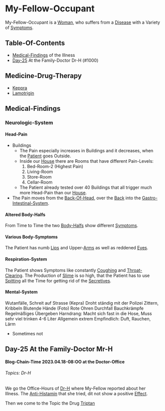# My-Fellow-Occupant

My-Fellow-Occupant is a [Woman](40000010.md), who suffers from a [Disease](40800000.md) with a Variety of [Symptoms](600048.md).

## Table-Of-Contents

- [Medical-Findings](#1100) of the Illness
- [Day-25](#1000) At the Family-Doctor Dr-H (#1000)

## Medicine-Drug-Therapy <a id="2500"/>

- [Keppra](810001.md)
- [Lamotrigin](810002.md)

## Medical-Findings <a id="2000"/>

### Neurologic-System <a id="2100"/>

#### Head-Pain

- Buildings
    - The Pain especially increases in Buildings and it decreases, when the [Patient](800010.md) goes Outside.
    - Inside our [House](1971091101.md) there are Rooms that have different Pain-Levels:
        1. Bed-Room-2 (Highest Pain)
        2. Living-Room
        3. Store-Room
        4. Cellar-Room
    - The Patient already tested over 40 Buildings that all trigger much more Head-Pain than our [House](1971091101.md).
- The Pain moves from the [Back-Of-Head](40080002.md), over the [Back](40080003.md) into the [Gastro-Intestinal-System](40080004.md).

#### Altered Body-Halfs <a id="2200"/>

From Time to Time the two [Body-Halfs](40000014.md) show different [Symptoms](600048.md).

#### Various Body-Symptoms

The Patient has numb [Lips](0101020.md) and Upper-[Arms](40101010.md) as well as reddened [Eyes](40101001.md).

#### Respiration-System <a id="2300"/>

The Patient shows Symptoms like constantly [Coughing](48000006.md) and [Throat-Clearing](40080015.md). The Production of [Slime](40080018.md) is so high, that the Patient has to use [Spitting](40080019.md) all the Time for getting rid of the [Secretives](40080021.md).

#### Mental-System <a id="2400"/>

Wutanfälle, Schreit auf Strasse (Kepra)
Droht ständig mit der Polizei
Zittern, Kribbeln
Blutende Hände (Foto)
Rote Ohren
Durchfall
Bauchkrämpfe
Regelmäßiges Übergeben
Harndrang: Macht sich fast in die Hose, Muss sehr viel trinken 4-6 Liter
Allgemein extrem Empfindlich: Duft, Rauchen, Lärm

- Sometimes not 


## Day-25 At the Family-Doctor Mr-H <a id="1000"/>

#### Blog-Chain-Time 2023.04.18-08:OO at the Doctor-Office <a id="2403"/>
###### Topics: Dr-H

We go the Office-Hours of [Dr-H](1000010001.md) where My-Fellow reported about her Illness. The [Anti-Histamin](800005.md) that she tried, dit not show a positive [Effect](60067.md).

Then we come to the Topic the Drug [Triptan](48000005.md)
